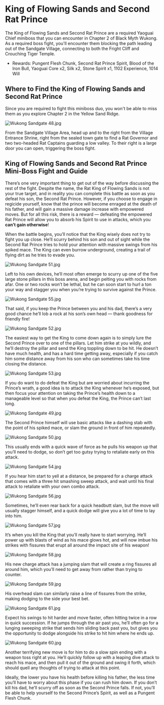 # King of Flowing Sands and Second Rat Prince

The King of Flowing Sands and Second Rat Prince are a required Yaoguai Chief miniboss that you can encounter in Chapter 2 of Black Myth Wukong. As a required boss fight, you'll encounter them blocking the path leading out of the Sandgate Village, connecting to both the Fright Cliff and Crouching Tiger Temple. 

  * Rewards: Pungent Flesh Chunk, Second Rat Prince Spirit, Blood of the Iron Bull, Yaoguai Core x2, Silk x2, Stone Spirit x1, 1102 Experience, 1014 Will

## Where to Find the King of Flowing Sands and Second Rat Prince

Since you are required to fight this miniboss duo, you won't be able to miss them as you explore Chapter 2 in the Yellow Sand Ridge. 

![Wukong Sandgate 48.jpg](https://oyster.ignimgs.com/mediawiki/apis.ign.com/black-myth-wukong/c/c8/Wukong_Sandgate_48.jpg)

From the Sandgate Village Area, head up and to the right from the Village Entrance Shrine, right from the sealed town gate to find a Rat Governor and two two-headed Rat Captains guarding a low valley. To their right is a large door you can open, triggering the boss fight. 

## King of Flowing Sands and Second Rat Prince Mini-Boss Fight and Guide

There’s one very important thing to get out of the way before discussing the rest of the fight. Despite the name, the Rat King of Flowing Sands is not your true target, and in reality you can complete this battle as soon as you defeat his son, the Second Rat Prince. However, if you choose to engage in regicide yourself, know that the prince will become enraged at the death of his father, and will gain a massive damage increase with empowered moves. But for all this risk, there is a reward — defeating the empowered Rat Prince will allow you to absorb his Spirit to use in attacks, which you **can’t gain otherwise**! 

When the battle begins, you’ll notice that the King wisely does not try to fight you up close. He’ll scurry behind his son and out of sight while the Second Rat Prince tries to hold your attention with massive swings from his spiked mace. The King can even burrow underground, creating a trail of flying dirt as he tries to evade you. 

![Wukong Sandgate 51.jpg](https://oyster.ignimgs.com/mediawiki/apis.ign.com/black-myth-wukong/c/ca/Wukong_Sandgate_51.jpg)

Left to his own devices, he’ll most often emerge to scurry up one of the five large stone pillars in this boss arena, and begin pelting you with rocks from afar. One or two rocks won’t be lethal, but he can soon start to hurl a ton your way and stagger you when you’re trying to survive against the Prince. 

![Wukong Sandgate 55.jpg](https://oyster.ignimgs.com/mediawiki/apis.ign.com/black-myth-wukong/b/b4/Wukong_Sandgate_55.jpg)

That said, if you keep the Prince between you and his dad, there’s a very good chance he’ll lob a rock at his son’s own head — thank goodness for friendly fire! 

![Wukong Sandgate 52.jpg](https://oyster.ignimgs.com/mediawiki/apis.ign.com/black-myth-wukong/1/15/Wukong_Sandgate_52.jpg)

The easiest way to get the King to come down again is to simply lure the Second Prince over to one of the pillars. Let him strike at you wildly, and he’ll destroy the pillar and send the King toppling down to be hit. He doesn’t have much health, and has a hard time getting away, especially if you catch him some distance away from his son who can sometimes take his time closing the distance. 

![Wukong Sandgate 53.jpg](https://oyster.ignimgs.com/mediawiki/apis.ign.com/black-myth-wukong/3/32/Wukong_Sandgate_53.jpg)

If you do want to do defeat the King but are worried about incurring the Prince’s wrath, a good idea is to attack the King whenever he’s exposed, but then focus your attention on taking the Prince’s health down to a manageable level so that when you defeat the King, the Prince can’t last long. 

![Wukong Sandgate 49.jpg](https://oyster.ignimgs.com/mediawiki/apis.ign.com/black-myth-wukong/4/43/Wukong_Sandgate_49.jpg)

The Second Prince himself will use basic attacks like a dashing stab with the point of his spiked mace, or slam the ground in front of him repeatedly. 

![Wukong Sandgate 50.jpg](https://oyster.ignimgs.com/mediawiki/apis.ign.com/black-myth-wukong/4/4a/Wukong_Sandgate_50.jpg)

This usually ends with a quick wave of force as he pulls his weapon up that you’ll need to dodge, so don’t get too gutsy trying to retaliate early on this attack. 

![Wukong Sandgate 54.jpg](https://oyster.ignimgs.com/mediawiki/apis.ign.com/black-myth-wukong/a/a0/Wukong_Sandgate_54.jpg)

If you hear him start to yell at a distance, be prepared for a charge attack that comes with a three hit smashing sweep attack, and wait until his final attack to retaliate with your own combo attack. 

![Wukong Sandgate 56.jpg](https://oyster.ignimgs.com/mediawiki/apis.ign.com/black-myth-wukong/1/1b/Wukong_Sandgate_56.jpg)

Sometimes, he’ll even rear back for a quick headbutt slam, but the move will usually stagger himself, and a quick dodge will give you a lot of time to lay into him. 

![Wukong Sandgate 57.jpg](https://oyster.ignimgs.com/mediawiki/apis.ign.com/black-myth-wukong/8/89/Wukong_Sandgate_57.jpg)

It’s when you kill the King that you’ll really have to start worrying. He’ll power up with blasts of wind as his mace glows hot, and will now imbue his strikes with fissures that erupt all around the impact site of his weapon! 

![Wukong Sandgate 58.jpg](https://oyster.ignimgs.com/mediawiki/apis.ign.com/black-myth-wukong/1/18/Wukong_Sandgate_58.jpg)

His new charge attack has a jumping slam that will create a ring fissures all around him, which you’ll need to get away from rather than trying to counter. 

![Wukong Sandgate 59.jpg](https://oyster.ignimgs.com/mediawiki/apis.ign.com/black-myth-wukong/b/b5/Wukong_Sandgate_59.jpg)

His overhead slam can similarly raise a line of fissures from the strike, making dodging to the side your best bet. 

![Wukong Sandgate 61.jpg](https://oyster.ignimgs.com/mediawiki/apis.ign.com/black-myth-wukong/0/01/Wukong_Sandgate_61.jpg)

Expect his swings to hit harder and move faster, often hitting twice in a row in quick succession. If he jumps through the air past you, he’ll often go for a lunging sweeping strike that sends him sliding back past you, but gives you the opportunity to dodge alongside his strike to hit him where he ends up. 

![Wukong Sandgate 60.jpg](https://oyster.ignimgs.com/mediawiki/apis.ign.com/black-myth-wukong/2/24/Wukong_Sandgate_60.jpg)

Another terrifying new move is for him to do a slow spin ending with a weapon toss right at you. He’ll quickly follow up with a leaping dive attack to reach his mace, and then pull it out of the ground and swing it forth, which should quell any thoughts of trying to attack at this point. 

Ideally, the lower you have his health before killing his father, the less time you’ll have to worry about this phase if you can rush him down. If you don’t kill his dad, he’ll scurry off as soon as the Second Prince falls. If not, you’ll be able to help yourself to the Second Prince’s Spirit, as well as a Pungent Flesh Chunk. 

